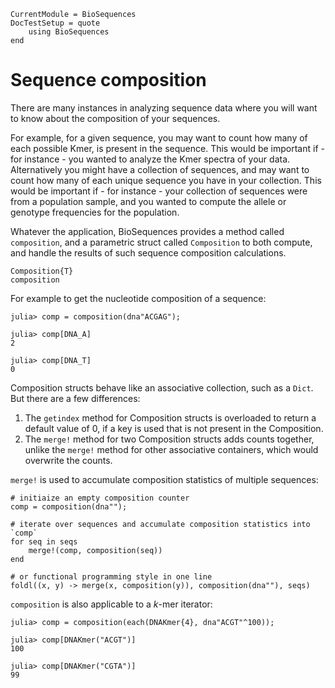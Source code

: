 ```@meta
CurrentModule = BioSequences
DocTestSetup = quote
    using BioSequences
end
```

# Sequence composition

There are many instances in analyzing sequence data where you will want to
know about the composition of your sequences.

For example, for a given sequence, you may want to count how many of each
possible Kmer, is present in the sequence. This would be important if - for
instance - you wanted to analyze the Kmer spectra of your data.
Alternatively you might have a collection of sequences, and may want to count
how many of each unique sequence you have in your collection. This would be
important if - for instance - your collection of sequences were from a
population sample, and you wanted to compute the allele or genotype frequencies
for the population.

Whatever the application, BioSequences provides a method called `composition`,
and a parametric struct called `Composition` to both compute, and handle the
results of such sequence composition calculations.

```@docs
Composition{T}
composition
```

For example to get the nucleotide composition of a sequence:

```jldoctest
julia> comp = composition(dna"ACGAG");

julia> comp[DNA_A]
2

julia> comp[DNA_T]
0

```

Composition structs behave like an associative collection, such as a `Dict`.
But there are a few differences:

1. The `getindex` method for Composition structs is overloaded to return a default
   value of 0, if a key is used that is not present in the Composition.
2. The `merge!` method for two Composition structs adds counts together, unlike
   the `merge!` method for other associative containers, which would overwrite
   the counts.

`merge!` is used to accumulate composition statistics of multiple sequences:

```@repl
# initiaize an empty composition counter
comp = composition(dna"");

# iterate over sequences and accumulate composition statistics into `comp`
for seq in seqs
    merge!(comp, composition(seq))
end

# or functional programming style in one line
foldl((x, y) -> merge(x, composition(y)), composition(dna""), seqs)
```

`composition` is also applicable to a *k*-mer iterator:
```jldoctest
julia> comp = composition(each(DNAKmer{4}, dna"ACGT"^100));

julia> comp[DNAKmer("ACGT")]
100

julia> comp[DNAKmer("CGTA")]
99

```
